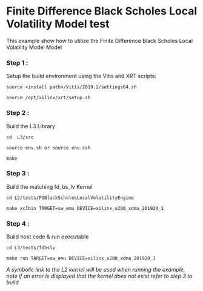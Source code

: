 
# Finite Difference Black Scholes Local Volatility Model test

This example show how to utilize the Finite Difference Black Scholes Local Volatility Model Model

### Step 1 :
Setup the build environment using the Vitis and XRT scripts:

    source <install path>/Vitis/2019.2/settings64.sh

    source /opt/xilinx/xrt/setup.sh

### Step 2 :
Build the L3 Library

    cd  L3/src

    source env.sh or source env.csh

    make


### Step 3 :
Build the matching fd_bs_lv Kernel

    cd L2/tests/FDBlackScholesLocalVolatilityEngine

    make xclbin TARGET=sw_emu DEVICE=xilinx_u200_xdma_201920_1


### Step 4 :
Build host code & run executable

    cd L3/tests/fdbslv

    make run TARGET=sw_emu DEVICE=xilinx_u200_xdma_201920_1


*A symbolic link to the L2 kernel will be used when running the example, note if an error is displayed that the kernel does not exist refer to step 3 to build*

